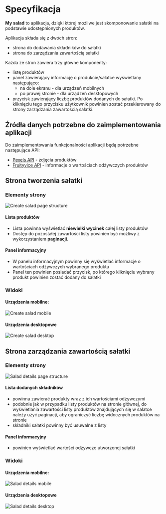 # Specyfikacja

**My salad** to aplikacja, dzięki której możliwe jest skomponowanie sałatki na podstawie udostępnionych produktów.

Aplikacja składa się z dwóch stron:

- strona do dodawania składników do sałatki
- strona do zarządzania zawartością sałatki

Każda ze stron zawiera trzy główne komponenty:

- listę produktów
- panel zawierający informację o produkcie/sałatce wyświetlany następująco:
  - na dole ekranu - dla urządzeń mobilnych
  - po prawej stronie - dla urządzeń desktopowych
- przycisk zawierający liczbę produktów dodanych do sałatki. Po kliknięciu tego przycisku użytkownik powinien zostać przekierowany do strony zarządzania zawartością sałatki.

## Źródła danych potrzebne do zaimplementowania aplikacji

Do zaimplementowania funkcjonalności aplikacji będą potrzebne następujące API:

- [Pexels API](https://www.pexels.com/api/documentation/) - zdjęcia produktów
- [Fruityvice API](https://www.fruityvice.com) - informacje o wartościach odżywczych produktów

## Strona tworzenia sałatki

### Elementy strony

![Create salad page structure](./images/create_salad_page_structure.png)

#### Lista produktów

- Lista powinna wyświetlać **niewielki wycinek** całej listy produktów
- Dostęp do pozostałej zawartości listy powinien być możliwy z wykorzystaniem **paginacji**.

#### Panel informacyjny

- W panelu informacyjnym powinny się wyświetlać informacje o wartościach odżywczych wybranego produktu
- Panel ten powinien posiadać przycisk, po którego kliknięciu wybrany produkt powinien zostać dodany do sałatki

### Widoki

#### Urządzenia mobilne:

![Create salad mobile](./images/create_salad_mobile.png)

#### Urządzenia desktopowe

![Create salad desktop](./images/create_salad_desktop.png)

## Strona zarządzania zawartością sałatki

### Elementy strony

![Salad details page structure](./images/salad_details_page_structure.png)

#### Lista dodanych składników

- powinna zawierać produkty wraz z ich wartościami odżywczymi
- podobnie jak w przypadku listy produktów na stronie głównej, do wyświetlania zawartości listy produktów znajdujących się w sałatce należy użyć paginacji, aby ograniczyć liczbę widocznych produktów na stronie
- składniki sałatki powinny być usuwalne z listy

#### Panel informacyjny

- powinien wyświetlać wartości odżywcze utworzonej sałatki

### Widoki

#### Urządzenia mobilne:

![Salad details mobile](./images/salad_details_mobile.png)

#### Urządzenia desktopowe

![Salad details desktop](./images/salad_details_desktop.png)
